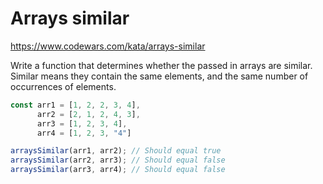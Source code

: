 # Arrays similar

https://www.codewars.com/kata/arrays-similar

Write a function that determines whether the passed in arrays are similar. Similar means they contain the same elements, and the same number of occurrences of elements.

```javascript
const arr1 = [1, 2, 2, 3, 4],
      arr2 = [2, 1, 2, 4, 3],
      arr3 = [1, 2, 3, 4],
      arr4 = [1, 2, 3, "4"]

arraysSimilar(arr1, arr2); // Should equal true
arraysSimilar(arr2, arr3); // Should equal false
arraysSimilar(arr3, arr4); // Should equal false
```
